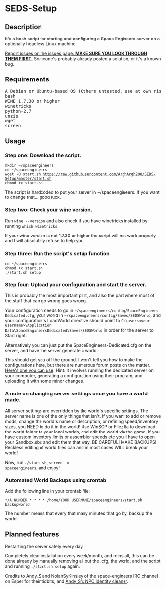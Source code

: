 <h1>SEDS-Setup</h1>

<h2>Description</h2>
It's a bash script for starting and configuring a Space Engineers server on a optionally headless Linux machine.

<a href="https://github.com/ArghArgh200/SEDS-Setup/issues">Report issues on the issues page. <B>MAKE SURE YOU LOOK THROUGH THEM FIRST.</B></a> Someone's probably already posted a solution, or it's a known bug.

<h2>Requirements</h2>

<pre>A Debian or Ubuntu-based OS (Others untested, use at own risk, <a href="https://github.com/ArghArgh200/SEDS-Setup/issues">report success/failures/tweaks to issues</a>)
bash
WINE 1.7.30 or higher
winetricks
python-2.7
unzip
wget
screen</pre>

<h2>Usage</h2>

<h3>Step one: Download the script.</h3>
<pre><code>mkdir ~/spaceengineers
cd ~/spaceengineers
wget -O start.sh <a href="https://raw.githubusercontent.com/ArghArgh200/SEDS-Setup/master/start.sh">https://raw.githubusercontent.com/ArghArgh200/SEDS-Setup/master/start.sh</a>
chmod +x start.sh</pre></code>
The script is hardcoded to put your server in ~/spaceengineers. If you want to change that... good luck.

<h3>Step two: Check your wine version.</h3>
Run <code>wine --version</code> and also check if you have winetricks installed by running <code>which winetricks</code>

If your wine version is not 1.7.30 or higher the script will not work properly and I will absolutely refuse to help you.

<h3>Step three: Run the script's setup function</h3>
<pre><code>cd ~/spaceengineers
chmod +x start.sh
./start.sh setup</code></pre>

<h3>Step four: Upload your configuration and start the server.</h3>
This is probably the most important part, and also the part where most of the stuff that can go wrong goes wrong.

Your configuration needs to go in <code>~/spaceengineers/config/SpaceEngineers-Dedicated.cfg</code>, your world in <code>~/spaceengineers/config/Saves/SEDSWorld</code>, and your configuration's LoadWorld directive should point to <code>C:\users\<your username>\Application Data\SpaceEngineersDedicated\Saves\SEDSWorld</code> in order for the server to Start right.


Alternatively you can just put the SpaceEngineers-Dedicated.cfg on the server, and have the server generate a world.


This should get you off the ground. I won't tell you how to make the configurations here, but there are numerous forum posts on the matter. <a href="http://forums.keenswh.com/post/6922069">Here's one you can use</a>. Hint: it involves running the dedicated server on your computer, generating a configuration using their program, and uploading it with some minor changes.

<h3>A note on changing server settings once you have a world made.</h3>

All server settings are overridden by the world's specific settings. The server name is one of the only things that isn't. If you want to add or remove mods, change the world's name or description, or refining speed/inventory sizes, you NEED to do it in the world! Use WinSCP or Filezilla to download the world folder to your local worlds, and edit the world via the game. If you have custom inventory limits or assembler speeds etc you'll have to open your Sandbox.sbc and edit them that way. BE CAREFUL! MAKE BACKUPS! Reckless editing of world files can and in most cases WILL break your world!

Now, run <code>./start.sh</code>, <code>screen -x spaceengineers</code>, and enjoy!

<h3>Automated World Backups using crontab</h3>
Add the following line in your crontab file:
<pre><code>*/A NUMBER * * * * /home/YOUR USERNAME/spaceengineers/start.sh backupworld</code></pre>
The number means that every that many minutes that go by, backup the world.

<h2>Planned features</h2>
Restarting the server safely every day

Completely clear installation every week/month, and reinstall, this can be done already by manually removing all but the .cfg, the world, and the script and running <code>./start.sh setup</code> again.

Credits to Andy_S and NolanSyKinsley of the space-engineers IRC channel on Esper for their tidbits, and <a href="http://forums.keenswh.com/post/7308307">Andy_S's NPC identity cleaner</a>.
